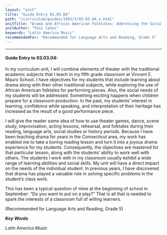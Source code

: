 ```yaml
---
layout: "unit"
title: "Guide Entry 93.03.04"
path: "/curriculum/guides/1993/3/93.03.04.x.html"
unitTitle: "Drama and African American Folktales: Addressing the Social Needs of My Students"
unitAuthor: "Toni Cates"
keywords: "Latin America Music"
recommendedFor: "Recommended for Language Arts and Reading, Grade 5"
---
```

<body>
<hr/>
 <h4>
  Guide Entry to 93.03.04:
 </h4>
 In my curriculum unit, I will combine elements of theater with the traditional academic subjects that I teach in my fifth grade classroom at Vincent E. Mauro School. I have objectives for my students that include learning about drama along with their other traditional subjects, while exploring the use of African American folktales for performing pieces. Also, the social needs of my students will be addressed. Something exciting happens when children prepare for a classroom production. In the past, my students’ interest in learning, confidence while speaking, and interpretation of their heritage has increased as the result of a good performance piece.
 <p>
  I will give the reader some idea of how to use theater games, dance, scene study, improvisation, acting lessons, rehearsal, and folktales during their reading, language arts, social studies or history periods. Because I have been teaching drama for years in the Connecticut area, my work has enabled me to take a boring reading lesson and turn it into a joyous drama experience for my students. Consequently, the objectives are mastered for that particular lesson, along with the students’ ability to work well with others. The students I work with in my classroom usually exhibit a wide range of learning abilities and social skills. My unit will have a direct impact on the needs of the individual student. In previous years, I have discovered that drama has played a valuable role in solving specific problems in the student’s class work.
 </p>
 <p>
  This has been a typical question of mine at the beginning of school in September: “Do you want to put on a play?” That is all that is needed to spark the interests of a classroom full of willing learners.
 </p>
 <p>
  (Recommended for Language Arts and Reading, Grade 5)
 </p>
<p>
  <b>
   <i>
    Key Words
   </i>
  </b>
  <br/>
 </p>
 <p>
  <i>
   Latin America Music
  </i>
 </p>

</body>
